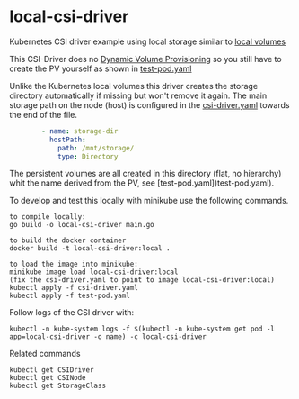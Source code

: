 # local-csi-driver

Kubernetes CSI driver example using local storage similar to [local volumes](https://kubernetes.io/docs/concepts/storage/volumes/#local)

This CSI-Driver does no [Dynamic Volume Provisioning](https://kubernetes.io/docs/concepts/storage/dynamic-provisioning/) so you still have to create the PV yourself as shown in [test-pod.yaml](test-pod.yaml)

Unlike the Kubernetes local volumes this driver creates the storage directory automatically if missing but won't remove it again. The main storage path on the node (host) is configured in the [csi-driver.yaml](csi-driver.yaml) towards the end of the file.
```yaml
        - name: storage-dir
          hostPath:
            path: /mnt/storage/
            type: Directory
```

The persistent volumes are all created in this directory (flat, no hierarchy) whit the name derived from the PV, see [test-pod.yaml])test-pod.yaml).

To develop and test this locally with minikube use the following commands.
```
to compile locally:
go build -o local-csi-driver main.go

to build the docker container
docker build -t local-csi-driver:local .

to load the image into minikube:
minikube image load local-csi-driver:local
(fix the csi-driver.yaml to point to image local-csi-driver:local)
kubectl apply -f csi-driver.yaml
kubectl apply -f test-pod.yaml
```

Follow logs of the CSI driver with:
```
kubectl -n kube-system logs -f $(kubectl -n kube-system get pod -l app=local-csi-driver -o name) -c local-csi-driver
```

Related commands
```
kubectl get CSIDriver
kubectl get CSINode
kubectl get StorageClass
```
